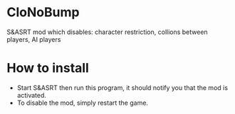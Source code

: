 # CloNoBump
S&amp;ASRT mod which disables: character restriction, collions between players, AI players

# How to install
* Start S&ASRT then run this program, it should notify you that the mod is activated.
* To disable the mod, simply restart the game.
